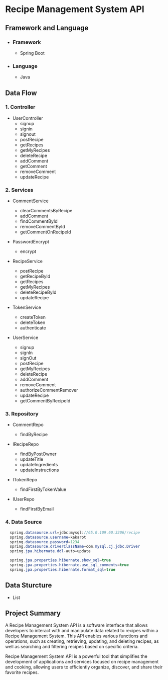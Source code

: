 # Recipe Management System API

## Framework and Language
* ### Framework
    * Spring Boot
* ### Language
    * Java

## Data Flow
### 1. Controller

* UserController
  * signup
  * signin
  * signout
  * postRecipe
  * getRecipes
  * getMyRecipes
  * deleteRecipe
  * addComment
  * getComment
  * removeComment
  * updateRecipe

### 2. Services
* CommentService
  * clearCommentsByRecipe
  * addComment
  * findCommentById
  * removeCommentById
  * getCommentOnRecipeId

  
* PasswordEncrypt
    * encrypt


* RecipeService
  * postRecipe
  * getRecipeById
  * getRecipes
  * getMyRecipes
  * deleteRecipeById
  * updateRecipe


* TokenService
    * createToken
    * deleteToken
    * authenticate


* UserService
  * signup
  * signIn
  * signOut
  * postRecipe
  * getMyRecipes
  * deleteRecipe
  * addComment
  * removeComment
  * authorizeCommentRemover
  * updateRecipe
  * getCommentByRecipeId

### 3. Repository

* CommentRepo
  * findByRecipe

* IRecipeRepo
  * findByPostOwner
  * updateTitle
  * updateIngredients
  * updateInstructions

* ITokenRepo
    * findFirstByTokenValue


* IUserRepo
    * findFirstByEmail


### 4. Data Source
```java
  spring.datasource.url=jdbc:mysql://65.0.109.60:3306/recipe
  spring.datasource.username=kakarot
  spring.datasource.password=1234
  spring.datasource.driverClassName=com.mysql.cj.jdbc.Driver
  spring.jpa.hibernate.ddl-auto=update

  spring.jpa.properties.hibernate.show_sql=true
  spring.jpa.properties.hibernate.use_sql_comments=true
  spring.jpa.properties.hibernate.format_sql=true
```

## Data Sturcture
* List

## Project Summary
A Recipe Management System API is a software interface that allows developers to interact with and manipulate data related to recipes within a Recipe Management System. This API enables various functions and operations, such as creating, retrieving, updating, and deleting recipes, as well as searching and filtering recipes based on specific criteria.

Recipe Management System API is a powerful tool that simplifies the development of applications and services focused on recipe management and cooking, allowing users to efficiently organize, discover, and share their favorite recipes.
